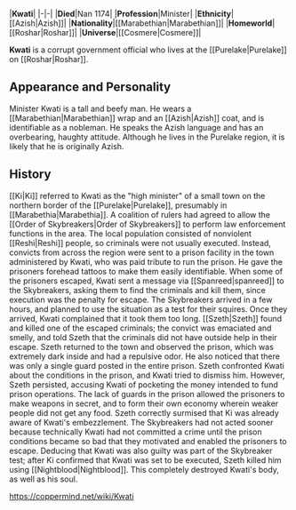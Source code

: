 |**Kwati**|
|-|-|
|**Died**|Nan 1174|
|**Profession**|Minister|
|**Ethnicity**|[[Azish\|Azish]]|
|**Nationality**|[[Marabethian\|Marabethian]]|
|**Homeworld**|[[Roshar\|Roshar]]|
|**Universe**|[[Cosmere\|Cosmere]]|

**Kwati** is a corrupt government official who lives at the [[Purelake\|Purelake]] on [[Roshar\|Roshar]].

## Appearance and Personality
Minister Kwati is a tall and beefy man. He wears a [[Marabethian\|Marabethian]] wrap and an [[Azish\|Azish]] coat, and is identifiable as a nobleman. He speaks the Azish language and has an overbearing, haughty attitude. Although he lives in the Purelake region, it is likely that he is originally Azish.

## History
[[Ki\|Ki]] referred to Kwati as the "high minister" of a small town on the northern border of the [[Purelake\|Purelake]], presumably in [[Marabethia\|Marabethia]]. A coalition of rulers had agreed to allow the [[Order of Skybreakers\|Order of Skybreakers]] to perform law enforcement functions in the area. The local population consisted of nonviolent [[Reshi\|Reshi]] people, so criminals were not usually executed. Instead, convicts from across the region were sent to a prison facility in the town administered by Kwati, who was paid tribute to run the prison. He gave the prisoners forehead tattoos to make them easily identifiable.
When some of the prisoners escaped, Kwati sent a message via [[Spanreed\|spanreed]] to the Skybreakers, asking them to find the criminals and kill them, since execution was the penalty for escape. The Skybreakers arrived in a few hours, and planned to use the situation as a test for their squires. Once they arrived, Kwati complained that it took them too long.
[[Szeth\|Szeth]] found and killed one of the escaped criminals; the convict was emaciated and smelly, and told Szeth that the criminals did not have outside help in their escape. Szeth returned to the town and observed the prison, which was extremely dark inside and had a repulsive odor. He also noticed that there was only a single guard posted in the entire prison. Szeth confronted Kwati about the conditions in the prison, and Kwati tried to dismiss him. However, Szeth persisted, accusing Kwati of pocketing the money intended to fund prison operations. The lack of guards in the prison allowed the prisoners to make weapons in secret, and to form their own economy wherein weaker people did not get any food.
Szeth correctly surmised that Ki was already aware of Kwati's embezzlement. The Skybreakers had not acted sooner because technically Kwati had not committed a crime until the prison conditions became so bad that they motivated and enabled the prisoners to escape. Deducing that Kwati was also guilty was part of the Skybreaker test; after Ki confirmed that Kwati was set to be executed, Szeth killed him using [[Nightblood\|Nightblood]]. This completely destroyed Kwati's body, as well as his soul.



https://coppermind.net/wiki/Kwati